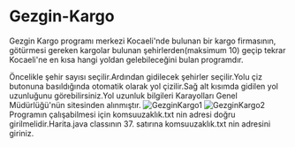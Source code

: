 # Gezgin-Kargo

  

Gezgin Kargo programı merkezi Kocaeli'nde bulunan bir kargo firmasının, götürmesi gereken kargolar bulunan şehirlerden(maksimum 10) geçip tekrar Kocaeli'ne en kısa hangi yoldan gelebileceğini bulan programdır.

Öncelikle şehir sayısı seçilir.Ardından gidilecek şehirler seçilir.Yolu çiz butonuna basıldığında otomatik olarak yol çizilir.Sağ alt kısımda gidilen yol uzunluğunu görebilirsiniz.Yol uzunluk bilgileri Karayolları Genel Müdürlüğü'nün sitesinden alınmıştır.
![GezginKargo1](https://user-images.githubusercontent.com/76952086/125655382-44843ca2-5912-42d7-b9ef-9847aa718610.gif)
![GezginKargo2](https://user-images.githubusercontent.com/76952086/125655375-d02934ea-c868-4588-9972-e4774739929e.gif)
Programın çalışabilmesi için komsuuzaklık.txt nin adresi doğru girilmelidir.Harita.java classının 37. satırına komsuuzaklık.txt nin adresini giriniz.
